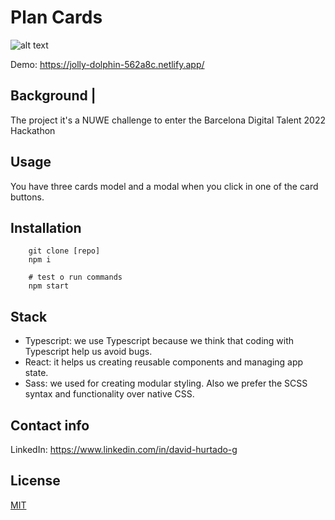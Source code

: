 # Plan Cards

![alt text](./project.png 'Plan cards')

Demo: https://jolly-dolphin-562a8c.netlify.app/

## Background |

The project it's a NUWE challenge to enter the Barcelona Digital Talent 2022 Hackathon

## Usage

You have three cards model and a modal when you click in one of the card buttons.

## Installation

```shell
    git clone [repo]
    npm i
```

```shell
    # test o run commands
    npm start

```

## Stack

- Typescript: we use Typescript because we think that coding with Typescript help us avoid bugs.
- React: it helps us creating reusable components and managing app state.
- Sass: we used for creating modular styling. Also we prefer the SCSS syntax and functionality over native CSS.



## Contact info

LinkedIn: https://www.linkedin.com/in/david-hurtado-g

## License

[MIT](https://opensource.org/licenses/MIT)
